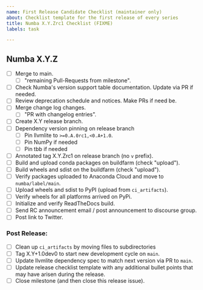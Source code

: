 ```yaml
---
name: First Release Candidate Checklist (maintainer only)
about: Checklist template for the first release of every series
title: Numba X.Y.Zrc1 Checklist (FIXME)
labels: task

---
```



## Numba X.Y.Z

* [ ] Merge to main.
    - [ ] "remaining Pull-Requests from milestone".
* [ ] Check Numba's version support table documentation. Update via PR if
      needed.
* [ ] Review deprecation schedule and notices. Make PRs if need be.
* [ ] Merge change log changes.
    - [ ] "PR with changelog entries".
* [ ] Create X.Y release branch.
* [ ] Dependency version pinning on release branch
  * [ ] Pin llvmlite to `>=0.A.0rc1,<0.A+1.0`.
  * [ ] Pin NumPy if needed
  * [ ] Pin tbb if needed
* [ ] Annotated tag X.Y.Zrc1 on release branch (no `v` prefix).
* [ ] Build and upload conda packages on buildfarm (check "upload").
* [ ] Build wheels and sdist on the buildfarm (check "upload").
* [ ] Verify packages uploaded to Anaconda Cloud and move to `numba/label/main`.
* [ ] Upload wheels and sdist to PyPI (upload from `ci_artifacts`).
* [ ] Verify wheels for all platforms arrived on PyPi.
* [ ] Initialize and verify ReadTheDocs build.
* [ ] Send RC announcement email / post announcement to discourse group.
* [ ] Post link to Twitter.

### Post Release:

* [ ] Clean up `ci_artifacts` by moving files to subdirectories
* [ ] Tag X.Y+1.0dev0 to start new development cycle on `main`.
* [ ] Update llvmlite dependency spec to match next version via PR to `main`.
* [ ] Update release checklist template with any additional bullet points that
      may have arisen during the release.
* [ ] Close milestone (and then close this release issue).
